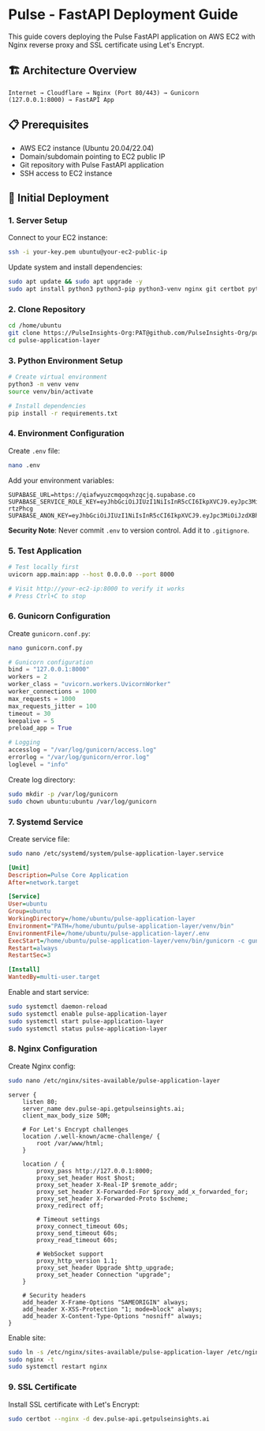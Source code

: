 # Pulse - FastAPI Deployment Guide

This guide covers deploying the Pulse FastAPI application on AWS EC2 with Nginx reverse proxy and SSL certificate using Let's Encrypt.

## 🏗️ Architecture Overview

```
Internet → Cloudflare → Nginx (Port 80/443) → Gunicorn (127.0.0.1:8000) → FastAPI App
```

## 📋 Prerequisites

- AWS EC2 instance (Ubuntu 20.04/22.04)
- Domain/subdomain pointing to EC2 public IP
- Git repository with Pulse FastAPI application
- SSH access to EC2 instance

## 🚀 Initial Deployment

### 1. Server Setup

Connect to your EC2 instance:

```bash
ssh -i your-key.pem ubuntu@your-ec2-public-ip
```

Update system and install dependencies:

```bash
sudo apt update && sudo apt upgrade -y
sudo apt install python3 python3-pip python3-venv nginx git certbot python3-certbot-nginx -y
```

### 2. Clone Repository

```bash
cd /home/ubuntu
git clone https://PulseInsights-Org:PAT@github.com/PulseInsights-Org/pulse-application-layer.git
cd pulse-application-layer
```

### 3. Python Environment Setup

```bash
# Create virtual environment
python3 -m venv venv
source venv/bin/activate

# Install dependencies
pip install -r requirements.txt
```

### 4. Environment Configuration

Create `.env` file:

```bash
nano .env
```

Add your environment variables:

```env
SUPABASE_URL=https://qiafwyuzcmqoqxhzqcjq.supabase.co
SUPABASE_SERVICE_ROLE_KEY=eyJhbGciOiJIUzI1NiIsInR5cCI6IkpXVCJ9.eyJpc3MiOiJzdXBhYmFzZSIsInJlZiI6InFpYWZ3eXV6Y21xb3F4aHpxY2pxIiwicm9sZSI6InNlcnZpY2Vfcm9sZSIsImlhdCI6MTc0NzgxOTYxNywiZXhwIjoyMDYzMzk1NjE3fQ.XialwEMq5360kdPClHdVWlniXYy94qXxJRg-rtzPhcg
SUPABASE_ANON_KEY=eyJhbGciOiJIUzI1NiIsInR5cCI6IkpXVCJ9.eyJpc3MiOiJzdXBhYmFzZSIsInJlZiI6InFpYWZ3eXV6Y21xb3F4aHpxY2pxIiwicm9sZSI6ImFub24iLCJpYXQiOjE3NDc4MTk2MTcsImV4cCI6MjA2MzM5NTYxN30.Htl8pvbB21SLNDIl9W6h7yAbGpZPAu1nRlK5no3uBYY
```

**Security Note**: Never commit `.env` to version control. Add it to `.gitignore`.

### 5. Test Application

```bash
# Test locally first
uvicorn app.main:app --host 0.0.0.0 --port 8000

# Visit http://your-ec2-ip:8000 to verify it works
# Press Ctrl+C to stop
```

### 6. Gunicorn Configuration

Create `gunicorn.conf.py`:

```bash
nano gunicorn.conf.py
```

```python
# Gunicorn configuration
bind = "127.0.0.1:8000"
workers = 2
worker_class = "uvicorn.workers.UvicornWorker"
worker_connections = 1000
max_requests = 1000
max_requests_jitter = 100
timeout = 30
keepalive = 5
preload_app = True

# Logging
accesslog = "/var/log/gunicorn/access.log"
errorlog = "/var/log/gunicorn/error.log"
loglevel = "info"
```

Create log directory:

```bash
sudo mkdir -p /var/log/gunicorn
sudo chown ubuntu:ubuntu /var/log/gunicorn
```

### 7. Systemd Service

Create service file:

```bash
sudo nano /etc/systemd/system/pulse-application-layer.service
```

```ini
[Unit]
Description=Pulse Core Application
After=network.target

[Service]
User=ubuntu
Group=ubuntu
WorkingDirectory=/home/ubuntu/pulse-application-layer
Environment="PATH=/home/ubuntu/pulse-application-layer/venv/bin"
EnvironmentFile=/home/ubuntu/pulse-application-layer/.env
ExecStart=/home/ubuntu/pulse-application-layer/venv/bin/gunicorn -c gunicorn.conf.py app.main:app
Restart=always
RestartSec=3

[Install]
WantedBy=multi-user.target
```

Enable and start service:

```bash
sudo systemctl daemon-reload
sudo systemctl enable pulse-application-layer
sudo systemctl start pulse-application-layer
sudo systemctl status pulse-application-layer
```

### 8. Nginx Configuration

Create Nginx config:

```bash
sudo nano /etc/nginx/sites-available/pulse-application-layer
```

```nginx
server {
    listen 80;
    server_name dev.pulse-api.getpulseinsights.ai;
    client_max_body_size 50M;

    # For Let's Encrypt challenges
    location /.well-known/acme-challenge/ {
        root /var/www/html;
    }

    location / {
        proxy_pass http://127.0.0.1:8000;
        proxy_set_header Host $host;
        proxy_set_header X-Real-IP $remote_addr;
        proxy_set_header X-Forwarded-For $proxy_add_x_forwarded_for;
        proxy_set_header X-Forwarded-Proto $scheme;
        proxy_redirect off;

        # Timeout settings
        proxy_connect_timeout 60s;
        proxy_send_timeout 60s;
        proxy_read_timeout 60s;

        # WebSocket support
        proxy_http_version 1.1;
        proxy_set_header Upgrade $http_upgrade;
        proxy_set_header Connection "upgrade";
    }

    # Security headers
    add_header X-Frame-Options "SAMEORIGIN" always;
    add_header X-XSS-Protection "1; mode=block" always;
    add_header X-Content-Type-Options "nosniff" always;
}
```

Enable site:

```bash
sudo ln -s /etc/nginx/sites-available/pulse-application-layer /etc/nginx/sites-enabled/
sudo nginx -t
sudo systemctl restart nginx
```

### 9. SSL Certificate

Install SSL certificate with Let's Encrypt:

```bash
sudo certbot --nginx -d dev.pulse-api.getpulseinsights.ai
```
